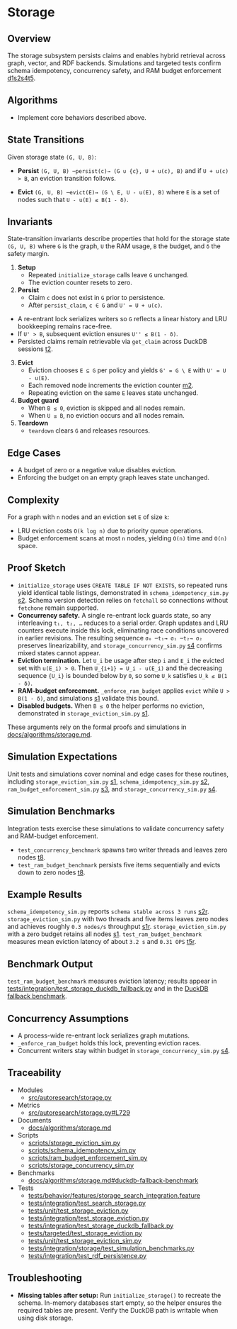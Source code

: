 # Storage

## Overview

The storage subsystem persists claims and enables hybrid retrieval across
graph, vector, and RDF backends. Simulations and targeted tests confirm
schema idempotency, concurrency safety, and RAM budget enforcement
[d1][s1][s2][s3][s4][t4][t5][t6].

## Algorithms

- Implement core behaviors described above.

## State Transitions

Given storage state `(G, U, B)`:

- **Persist**
  `(G, U, B) ─persist(c)→ (G ∪ {c}, U + u(c), B)`
  and if `U + u(c) > B`, an eviction transition follows.

- **Evict**
 `(G, U, B) ─evict(E)→ (G \ E, U - u(E), B)`
  where `E` is a set of nodes such that `U - u(E) ≤ B(1 - δ)`.

## Invariants

State-transition invariants describe properties that hold for the storage state
`(G, U, B)` where `G` is the graph, `U` the RAM usage, `B` the budget, and `δ`
the safety margin.

1. **Setup**
   - Repeated `initialize_storage` calls leave `G` unchanged.
   - The eviction counter resets to zero.
2. **Persist**
   - Claim `c` does not exist in `G` prior to persistence.
   - After `persist_claim`, `c ∈ G` and `U' = U + u(c)`.
  - A re-entrant lock serializes writers so `G` reflects a linear history and
    LRU bookkeeping remains race-free.
   - If `U' > B`, subsequent eviction ensures `U'' ≤ B(1 - δ)`.
   - Persisted claims remain retrievable via `get_claim` across DuckDB sessions
     [t2].
3. **Evict**
   - Eviction chooses `E ⊆ G` per policy and yields
     `G' = G \ E` with `U' = U - u(E)`.
   - Each removed node increments the eviction counter [m2].
   - Repeating eviction on the same `E` leaves state unchanged.
4. **Budget guard**
   - When `B ≤ 0`, eviction is skipped and all nodes remain.
   - When `U ≤ B`, no eviction occurs and all nodes remain.
5. **Teardown**
   - `teardown` clears `G` and releases resources.

## Edge Cases

- A budget of zero or a negative value disables eviction.
- Enforcing the budget on an empty graph leaves state unchanged.

## Complexity

For a graph with `n` nodes and an eviction set `E` of size `k`:

- LRU eviction costs `O(k log n)` due to priority queue operations.
- Budget enforcement scans at most `n` nodes, yielding `O(n)` time and
  `O(n)` space.

## Proof Sketch

- `initialize_storage` uses `CREATE TABLE IF NOT EXISTS`, so repeated runs
  yield identical table listings, demonstrated in
  `schema_idempotency_sim.py` [s2]. Schema version detection relies on
  `fetchall` so connections without `fetchone` remain supported.
- **Concurrency safety.** A single re-entrant lock guards state, so any
  interleaving `t₁, t₂, …` reduces to a serial order. Graph updates and LRU
  counters execute inside this lock, eliminating race conditions uncovered in
  earlier revisions. The resulting sequence `σ₀ ─t₁→ σ₁ ─t₂→ σ₂` preserves
  linearizability, and `storage_concurrency_sim.py` [s4] confirms mixed states
  cannot appear.
- **Eviction termination.** Let `U_i` be usage after step `i` and `E_i` the
  evicted set with `u(E_i) > 0`. Then `U_{i+1} = U_i - u(E_i)` and the
  decreasing sequence `{U_i}` is bounded below by `0`, so some `U_k` satisfies
  `U_k ≤ B(1 - δ)`.
- **RAM-budget enforcement.** `_enforce_ram_budget` applies `evict` while
  `U > B(1 - δ)`, and simulations [s1][s3] validate this bound.
- **Disabled budgets.** When `B ≤ 0` the helper performs no eviction,
  demonstrated in `storage_eviction_sim.py` [s1].

These arguments rely on the formal proofs and simulations in
[docs/algorithms/storage.md][d1].

## Simulation Expectations

Unit tests and simulations cover nominal and edge cases for these routines,
including `storage_eviction_sim.py` [s1], `schema_idempotency_sim.py` [s2],
`ram_budget_enforcement_sim.py` [s3], and `storage_concurrency_sim.py` [s4].

## Simulation Benchmarks

Integration tests exercise these simulations to validate concurrency safety and
RAM-budget enforcement.

- `test_concurrency_benchmark` spawns two writer threads and leaves zero nodes
  [t8].
- `test_ram_budget_benchmark` persists five items sequentially and evicts down
  to zero nodes [t8].

## Example Results

`schema_idempotency_sim.py` reports `schema stable across 3 runs` [s2r].
`storage_eviction_sim.py` with two threads and five items leaves zero nodes and
achieves roughly `0.3 nodes/s` throughput [s1r].
`storage_eviction_sim.py` with a zero budget retains all nodes [s1].
`test_ram_budget_benchmark` measures mean eviction latency of about `3.2 s`
and `0.31 OPS` [t5r].

## Benchmark Output

`test_ram_budget_benchmark` measures eviction latency; results appear in
[tests/integration/test_storage_duckdb_fallback.py][t5] and in the
[DuckDB fallback benchmark][b1].

## Concurrency Assumptions

- A process-wide re-entrant lock serializes graph mutations.
- `_enforce_ram_budget` holds this lock, preventing eviction races.
- Concurrent writers stay within budget in `storage_concurrency_sim.py` [s4].

## Traceability

- Modules
  - [src/autoresearch/storage.py][m1]
- Metrics
  - [src/autoresearch/storage.py#L729][m2]
- Documents
  - [docs/algorithms/storage.md][d1]
- Scripts
  - [scripts/storage_eviction_sim.py][s1]
  - [scripts/schema_idempotency_sim.py][s2]
  - [scripts/ram_budget_enforcement_sim.py][s3]
  - [scripts/storage_concurrency_sim.py][s4]
- Benchmarks
  - [docs/algorithms/storage.md#duckdb-fallback-benchmark][b1]
- Tests
  - [tests/behavior/features/storage_search_integration.feature][t1]
  - [tests/integration/test_search_storage.py][t2]
  - [tests/unit/test_storage_eviction.py][t3]
  - [tests/integration/test_storage_eviction.py][t4]
  - [tests/integration/test_storage_duckdb_fallback.py][t5]
  - [tests/targeted/test_storage_eviction.py][t6]
  - [tests/unit/test_storage_eviction_sim.py][t7]
  - [tests/integration/storage/test_simulation_benchmarks.py][t8]
  - [tests/integration/test_rdf_persistence.py][t9]

[m1]: ../../src/autoresearch/storage.py
[m2]: ../../src/autoresearch/storage.py#L729
[d1]: ../algorithms/storage.md
[s1]: ../../scripts/storage_eviction_sim.py
[s1r]: ../../scripts/storage_eviction_sim.py
[s2]: ../../scripts/schema_idempotency_sim.py
[s2r]: ../../scripts/schema_idempotency_sim.py
[s3]: ../../scripts/ram_budget_enforcement_sim.py
[s4]: ../../scripts/storage_concurrency_sim.py
[b1]: ../algorithms/storage.md#duckdb-fallback-benchmark
[t1]: ../../tests/behavior/features/storage_search_integration.feature
[t2]: ../../tests/integration/test_search_storage.py
[t3]: ../../tests/unit/test_storage_eviction.py
[t4]: ../../tests/integration/test_storage_eviction.py
[t5]: ../../tests/integration/test_storage_duckdb_fallback.py
[t5r]: ../../tests/integration/test_storage_duckdb_fallback.py
[t6]: ../../tests/targeted/test_storage_eviction.py
[t7]: ../../tests/unit/test_storage_eviction_sim.py
[t8]: ../../tests/integration/storage/test_simulation_benchmarks.py
[t9]: ../../tests/integration/test_rdf_persistence.py

## Troubleshooting

- **Missing tables after setup:** Run `initialize_storage()` to recreate the
  schema. In-memory databases start empty, so the helper ensures the required
  tables are present. Verify the DuckDB path is writable when using disk
  storage.
